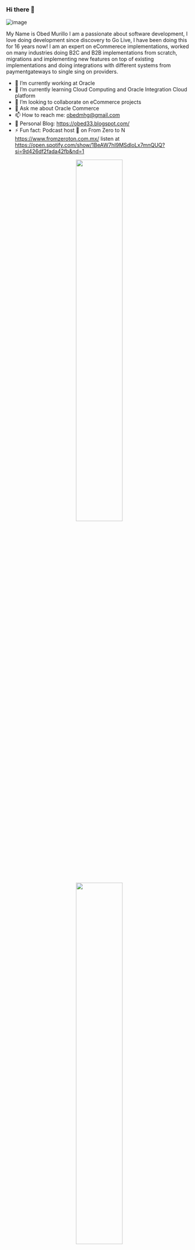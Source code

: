 

### Hi there 👋

![image](https://user-images.githubusercontent.com/773341/197629514-44d68c0a-a6c9-486e-af58-ee873eb636fb.png)

My Name is Obed Murillo I am a passionate about software development, I love doing development since discovery to Go Live, I have been doing this for 16 years now!
I am an expert on eCommerece implementations, worked on many industries doing B2C and B2B implementations from scratch, migrations and implementing new features on top of existing implementations and doing integrations with different systems from paymentgateways to single sing on providers.

- 🔭 I’m currently working at Oracle
- 🌱 I’m currently learning Cloud Computing and Oracle Integration Cloud platform
- 👯 I’m looking to collaborate on eCommerce projects
- 💬 Ask me about Oracle Commerce
- 📫 How to reach me: obedmhg@gmail.com
- 📝 Personal Blog:  https://obed33.blogspot.com/ 
- ⚡ Fun fact: Podcast host 🎤 on From Zero to N https://www.fromzeroton.com.mx/ listen at https://open.spotify.com/show/1BeAW7hI9MSdloLx7mnQUQ?si=9d426df2fada42fb&nd=1

<p align="center">
  <img height="50%" width="auto" src ="https://github-readme-stats.vercel.app/api?username=obedmhg&show_icons=true&count_private=true&bg_color=00000000">
  <br>
  <img height="50%" width="auto" src ="https://github-readme-stats.vercel.app/api/top-langs/?username=obedmhg&layout=compact&bg_color=00000000&langs_count=6&hide=jupyter%20notebook,tex,css,php">
  <br>
  <img src ="https://github-readme-streak-stats.herokuapp.com?user=obedmhg&background=FFFFFF00">
  
</p>

<!-- <p align="center">
  <img align="left" src ="https://github-readme-stats.vercel.app/api/pin/?username=obedmhg&repo=ytdx">
  <img align="right" src ="https://github-readme-stats.vercel.app/api/pin/?username=obedmhg&repo=pixel-weather">
</p> -->


<!--
